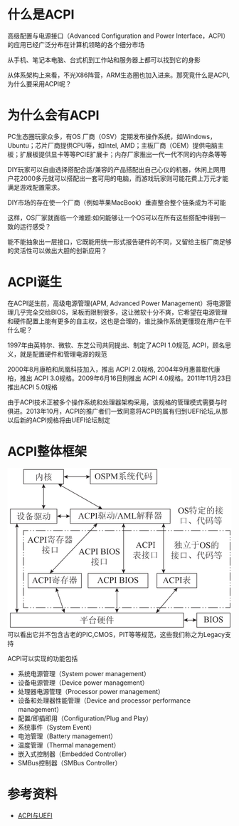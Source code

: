 # 什么是ACPI
高级配置与电源接口（Advanced Configuration and Power Interface，ACPI）的应用已经广泛分布在计算机领略的各个细分市场

从手机、笔记本电脑、台式机到工作站和服务器上都可以找到它的身影

从体系架构上来看，不光X86阵营，ARM生态圈也加入进来。那究竟什么是ACPI,为什么要采用ACPI呢？

# 为什么会有ACPI
PC生态圈玩家众多，有OS 厂商（OSV）定期发布操作系统，如Windows，Ubuntu；芯片厂商提供CPU等，如Intel, AMD；主板厂商（OEM）提供电脑主板；扩展板提供显卡等等PCIE扩展卡；内存厂家推出一代一代不同的内存条等等

DIY玩家可以自由选择搭配合适/兼容的产品搭配出自己心仪的机器，休闲上网用户花2000多元就可以搭配出一套可用的电脑，而游戏玩家则可能花费上万元才能满足游戏配置需求。

DIY市场的存在使一个厂商（例如苹果MacBook）垂直整合整个链条成为不可能

这样，OS厂家就面临一个难题:如何能够让一个OS可以在所有这些搭配中得到一致的运行感受？

能不能抽象出一层接口，它既能用统一形式报告硬件的不同，又留给主板厂商足够的灵活性可以做出大胆的创新应用？

# ACPI诞生
在ACPI诞生前，高级电源管理(APM, Advanced Power Management）将电源管理几乎完全交给BIOS，呆板而限制很多，这让微软十分不爽，它希望在电源管理和硬件配置上能有更多的自主权，这也是合理的，谁比操作系统更懂现在用户在干什么呢？

1997年由英特尔、微软、东芝公司共同提出、制定了ACPI 1.0规范, ACPI，顾名思义，就是配置硬件和管理电源的规范

2000年8月康柏和凤凰科技加入，推出 ACPI 2.0规格, 2004年9月惠普取代康柏，推出 ACPI 3.0规格。2009年6月16日則推出 ACPI 4.0规格。2011年11月23日推出ACPI 5.0规格

由于ACPI技术正被多个操作系统和处理器架构采用，该规格的管理模式需要与时俱进。2013年10月，ACPI的推广者们一致同意将ACPI的属有归到UEFI论坛,从那以后新的ACPI规格将由UEFI论坛制定

# ACPI整体框架
![avatar](../images/acpi_1.png)
可以看出它并不包含古老的PIC,CMOS，PIT等等规范，这些我们称之为Legacy支持

ACPI可以实现的功能包括
- 系统电源管理（System power management）
- 设备电源管理（Device power management）
- 处理器电源管理（Processor power management）
- 设备和处理器性能管理（Device and processor performance management）
- 配置/即插即用（Configuration/Plug and Play）
- 系统事件（System Event）
- 电池管理（Battery management）
- 温度管理（Thermal management）
- 嵌入式控制器（Embedded Controller）
- SMBus控制器（SMBus Controller）

# 参考资料
- [ACPI与UEFI](https://zhuanlan.zhihu.com/p/25893464)
